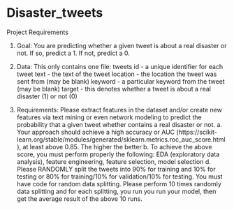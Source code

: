 # Disaster_tweets
Project Requirements
1. Goal: You are predicting whether a given tweet is about a real disaster or not. If so, predict a 1. If not, predict a 0.

2. Data: This only contains one file: tweets
 id - a unique identifier for each tweet
 text - the text of the tweet
 location - the location the tweet was sent from (may be blank)
 keyword - a particular keyword from the tweet (may be blank)
 target - this denotes whether a tweet is about a real disaster (1) or not (0)
3. Requirements: Please extract features in the dataset and/or create new features via 
text mining or even network modeling to predict the probability that a given tweet 
whether contains a real disaster or not.
a. Your approach should achieve a high accuracy or AUC (https://scikit-
learn.org/stable/modules/generated/sklearn.metrics.roc_auc_score.html), at 
least above 0.85. The higher the better
b. To achieve the above score, you must perform properly the following: EDA 
(exploratory data analysis), feature engineering, feature selection, model 
selection
d. Please RANDOMLY split the tweets into 90% for training and 10% for testing 
or 80% for training/10% for validation/10% for testing. You must have code 
for random data splitting. Please perform 10 times randomly data splitting and 
for each splitting, you run you run your model, then get the average result of 
the above 10 runs.
